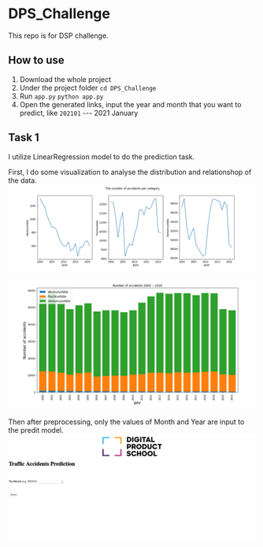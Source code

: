# DPS_Challenge
This repo is for DSP challenge.

## How to use
1. Download the whole project
2. Under the project folder
    `cd DPS_Challenge`
3. Run `app.py`
    `python app.py`
4. Open the generated links, input the year and month that you want to predict, like
  `202101` --- 2021 January
  
## Task 1
I utilize LinearRegression model to do the prediction task.  

First, I do some visualization to analyse the distribution and relationshop of the data. 
![image](https://github.com/MingyuLiu1/DPS_Challenge/blob/main/figs/num_acc_cat.png)

![image](https://github.com/MingyuLiu1/DPS_Challenge/blob/main/figs/num_acc_00-20.png)

Then after preprocessing, only the values of Month and Year are input to the predit model.
![image](https://github.com/MingyuLiu1/DPS_Challenge/blob/main/figs/web.png)

